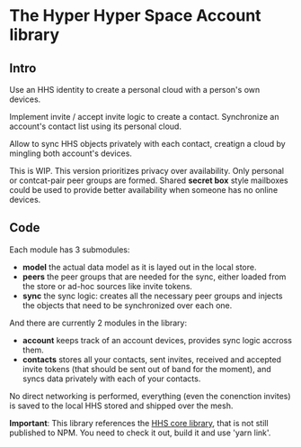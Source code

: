 # The Hyper Hyper Space **Account** library  

## Intro

Use an HHS identity to create a personal cloud with a person's own devices.

Implement invite / accept invite logic to create a contact. Synchronize an account's contact list using its personal cloud.

Allow to sync HHS objects privately with each contact, creatign a cloud by mingling both account's devices.

This is WIP. This version prioritizes privacy over availability. Only personal or contcat-pair peer groups are formed. Shared __secret box__ style mailboxes could be used to provide better availability when someone has no online devices.

## Code

Each module has 3 submodules:

 - **model** the actual data model as it is layed out in the local store.
 - **peers** the peer groups that are needed for the sync, either loaded from the store or ad-hoc sources like invite tokens.
 - **sync** the sync logic: creates all the necessary peer groups and injects the objects that need to be synchronized over each one.

And there are currently 2 modules in the library:

 - **account** keeps track of an account devices, provides sync logic accross them.
 - **contacts** stores all your contacts, sent invites, received and accepted invite tokens (that should be sent out of band for the moment), and syncs data privately with each of your contacts.

 No direct networking is performed, everything (even the conenction invites) is saved to the local HHS stored and shipped over the mesh.

**Important**: This library references the [HHS core library](https://github.com/hyperhyperspace/hyperhyperspace-core), that is not still published to NPM. You need to check it out, build it and use 'yarn link'. 